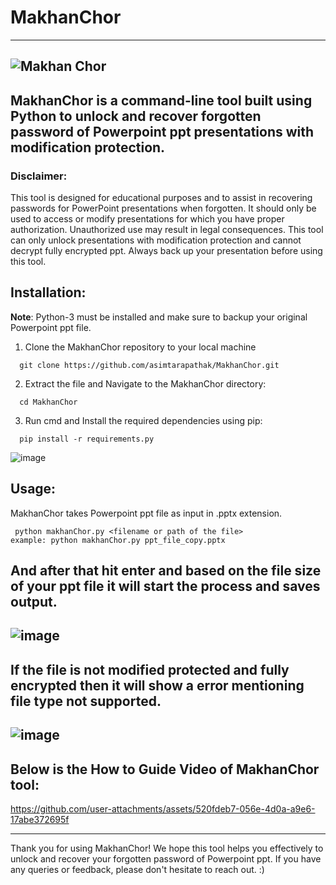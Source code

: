 # MakhanChor
---
![Makhan Chor](https://github.com/user-attachments/assets/55267557-cafd-4b57-9e68-853fa15a0048)
---
## MakhanChor is a command-line tool built using Python to unlock and recover forgotten password of Powerpoint ppt presentations with modification protection.

### Disclaimer:

This tool is designed for educational purposes and to assist in recovering passwords for PowerPoint presentations when forgotten. It should only be used to access or modify presentations for which you have proper authorization. Unauthorized use may result in legal consequences. This tool can only unlock presentations with modification protection and cannot decrypt fully encrypted ppt. Always back up your presentation before using this tool.

## Installation:

**Note**: Python-3 must be installed and make sure to backup your original Powerpoint ppt file.

1. Clone the MakhanChor repository to your local machine
```
  git clone https://github.com/asimtarapathak/MakhanChor.git
```
2. Extract the file and Navigate to the MakhanChor directory:
```
  cd MakhanChor
```
3. Run cmd and Install the required dependencies using pip:
```
  pip install -r requirements.py
```
![image](https://github.com/user-attachments/assets/9370c08f-27ee-46f8-bc61-fce4ed9d72f9)


## Usage:

MakhanChor takes Powerpoint ppt file as input in .pptx extension.
```
 python makhanChor.py <filename or path of the file>
example: python makhanChor.py ppt_file_copy.pptx
```
And after that hit enter and based on the file size of your ppt file it will start the process and saves output.
---
![image](https://github.com/user-attachments/assets/397afb80-31a8-403e-bf8f-b027a4eb651c)
---

If the file is not modified protected and fully encrypted then it will show a error mentioning file type not supported.
---
![image](https://github.com/user-attachments/assets/3e145fb6-6140-445e-b562-6094ac5ae73a)
---

Below is the How to Guide Video of MakhanChor tool:
---

https://github.com/user-attachments/assets/520fdeb7-056e-4d0a-a9e6-17abe372695f

---

Thank you for using MakhanChor! We hope this tool helps you effectively to unlock and recover your forgotten password of Powerpoint ppt. If you have any queries or feedback, please don't hesitate to reach out. :)
